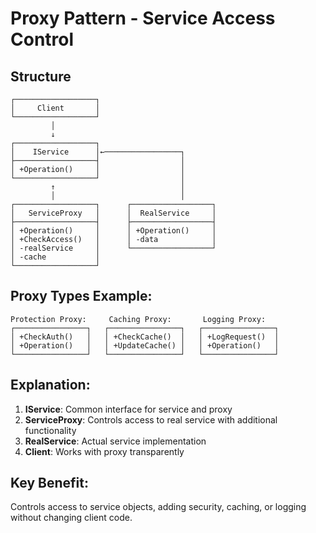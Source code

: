 # Proxy Pattern - Service Access Control

## Structure
```
┌──────────────────┐
│     Client       │
└──────────────────┘
         │
         ↓
┌──────────────────┐
│    IService      │←─────────────────┐
├──────────────────┤                  │
│ +Operation()     │                  │
└──────────────────┘                  │
         ↑                            │
         │                            │
┌──────────────────┐      ┌──────────────────┐
│   ServiceProxy   │      │  RealService     │
├──────────────────┤      ├──────────────────┤
│ +Operation()     │      │ +Operation()     │
│ +CheckAccess()   │      │ -data            │
│ -realService     │      └──────────────────┘
│ -cache           │
└──────────────────┘
```

## Proxy Types Example:
```
Protection Proxy:     Caching Proxy:       Logging Proxy:
┌────────────────┐   ┌────────────────┐   ┌────────────────┐
│ +CheckAuth()   │   │ +CheckCache()  │   │ +LogRequest()  │
│ +Operation()   │   │ +UpdateCache() │   │ +Operation()   │
└────────────────┘   └────────────────┘   └────────────────┘
```

## Explanation:
1. **IService**: Common interface for service and proxy
2. **ServiceProxy**: Controls access to real service with additional functionality
3. **RealService**: Actual service implementation
4. **Client**: Works with proxy transparently

## Key Benefit:
Controls access to service objects, adding security, caching, or logging without changing client code.